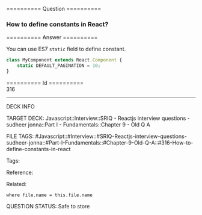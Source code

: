 ========== Question ==========  

### How to define constants in React?  

========== Answer ==========  

You can use ES7 `static` field to define constant.

```javascript
class MyComponent extends React.Component {
    static DEFAULT_PAGINATION = 10;
}
```

========== Id ==========  
316

---

DECK INFO

TARGET DECK: Javascript::Interview::SRIQ - Reactjs interview questions - sudheer jonna::Part I - Fundamentals::Chapter 9 - Old Q A

FILE TAGS: #Javascript::#Interview::#SRIQ-Reactjs-interview-questions-sudheer-jonna::#Part-I-Fundamentals::#Chapter-9-Old-Q-A::#316-How-to-define-constants-in-react

Tags:

Reference:

Related:

```dataview
where file.name = this.file.name
```

QUESTION STATUS: Safe to store
